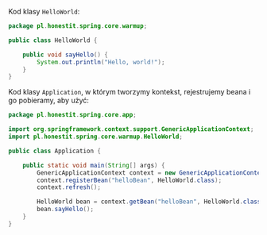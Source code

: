 Kod klasy `HelloWorld`:

```java
package pl.honestit.spring.core.warmup;

public class HelloWorld {

    public void sayHello() {
        System.out.println("Hello, world!");
    }
}

```


Kod klasy `Application`, w którym tworzymy kontekst, rejestrujemy beana i go pobieramy, aby użyć:

```java
package pl.honestit.spring.core.app;

import org.springframework.context.support.GenericApplicationContext;
import pl.honestit.spring.core.warmup.HelloWorld;

public class Application {

    public static void main(String[] args) {
        GenericApplicationContext context = new GenericApplicationContext();
        context.registerBean("helloBean", HelloWorld.class);
        context.refresh();

        HelloWorld bean = context.getBean("helloBean", HelloWorld.class);
        bean.sayHello();
    }
}

```